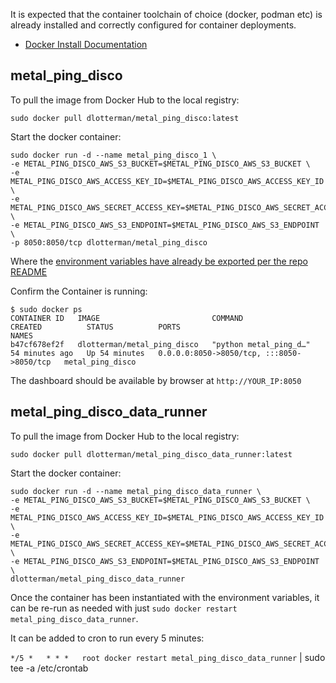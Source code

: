 It is expected that the container toolchain of choice (docker, podman etc) is already installed and correctly configured for container deployments.

* [Docker Install Documentation](https://docs.docker.com/engine/install/ubuntu/)

## metal_ping_disco

To pull the image from Docker Hub to the local registry:

`sudo docker pull dlotterman/metal_ping_disco:latest`

Start the docker container:

```
sudo docker run -d --name metal_ping_disco_1 \
-e METAL_PING_DISCO_AWS_S3_BUCKET=$METAL_PING_DISCO_AWS_S3_BUCKET \
-e METAL_PING_DISCO_AWS_ACCESS_KEY_ID=$METAL_PING_DISCO_AWS_ACCESS_KEY_ID \
-e METAL_PING_DISCO_AWS_SECRET_ACCESS_KEY=$METAL_PING_DISCO_AWS_SECRET_ACCESS_KEY \
-e METAL_PING_DISCO_AWS_S3_ENDPOINT=$METAL_PING_DISCO_AWS_S3_ENDPOINT \
-p 8050:8050/tcp dlotterman/metal_ping_disco
```

Where the [environment variables have already be exported per the repo README](../README.md)

Confirm the Container is running:

```
$ sudo docker ps
CONTAINER ID   IMAGE                         COMMAND                  CREATED          STATUS          PORTS                                       NAMES
b47cf678ef2f   dlotterman/metal_ping_disco   "python metal_ping_d…"   54 minutes ago   Up 54 minutes   0.0.0.0:8050->8050/tcp, :::8050->8050/tcp   metal_ping_disco
```

The dashboard should be available by browser at `http://YOUR_IP:8050`

## metal_ping_disco_data_runner

To pull the image from Docker Hub to the local registry:

`sudo docker pull dlotterman/metal_ping_disco_data_runner:latest`

Start the docker container:

```
sudo docker run -d --name metal_ping_disco_data_runner \
-e METAL_PING_DISCO_AWS_S3_BUCKET=$METAL_PING_DISCO_AWS_S3_BUCKET \
-e METAL_PING_DISCO_AWS_ACCESS_KEY_ID=$METAL_PING_DISCO_AWS_ACCESS_KEY_ID \
-e METAL_PING_DISCO_AWS_SECRET_ACCESS_KEY=$METAL_PING_DISCO_AWS_SECRET_ACCESS_KEY \
-e METAL_PING_DISCO_AWS_S3_ENDPOINT=$METAL_PING_DISCO_AWS_S3_ENDPOINT \
dlotterman/metal_ping_disco_data_runner
```

Once the container has been instantiated with the environment variables, it can be re-run as needed with just `sudo docker restart metal_ping_disco_data_runner`.

It can be added to cron to run every 5 minutes:

`*/5 *   * * *   root docker restart metal_ping_disco_data_runner` | sudo tee -a /etc/crontab